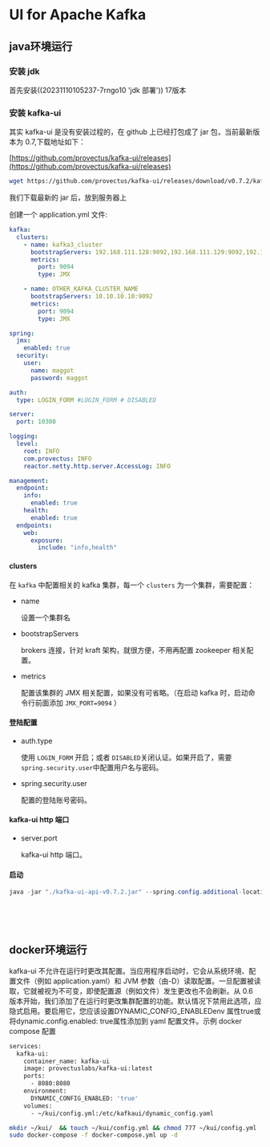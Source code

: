 # UI for Apache Kafka

## java环境运行

### 安装 jdk

首先安装((20231110105237-7rngo10 'jdk 部署')) 17版本

### 安装 kafka-ui

其实 kafka-ui 是没有安装过程的，在 github 上已经打包成了 jar 包，当前最新版本为 0.7,下载地址如下：

[https://github.com/provectus/kafka-ui/releases](https://github.com/provectus/kafka-ui/releases)

```bash
wget https://github.com/provectus/kafka-ui/releases/download/v0.7.2/kafka-ui-api-v0.7.2.jar
```

我们下载最新的 jar 后，放到服务器上

创建一个 application.yml 文件:

```yaml
kafka:
  clusters:
    - name: kafka3_cluster
      bootstrapServers: 192.168.111.128:9092,192.168.111.129:9092,192.168.111.130:9092
      metrics:
        port: 9094
        type: JMX

    - name: OTHER_KAFKA_CLUSTER_NAME
      bootstrapServers: 10.10.10.10:9092
      metrics:
        port: 9094
        type: JMX

spring:
  jmx:
    enabled: true
  security:
    user:
      name: maggot
      password: maggot

auth:
  type: LOGIN_FORM #LOGIN_FORM # DISABLED

server:
  port: 10300

logging:
  level:
    root: INFO
    com.provectus: INFO
    reactor.netty.http.server.AccessLog: INFO

management:
  endpoint:
    info:
      enabled: true
    health:
      enabled: true
  endpoints:
    web:
      exposure:
        include: "info,health"
```

#### clusters

 在 `kafka`​ 中配置相关的 kafka 集群，每一个 `clusters`​ 为一个集群，需要配置：

- name

   设置一个集群名

- bootstrapServers

   brokers 连接，针对 kraft 架构，就很方便，不用再配置 zookeeper 相关配置。

- metrics

   配置该集群的 JMX 相关配置，如果没有可省略。（在启动 kafka 时，启动命令行前面添加 `JMX_PORT=9094`​ ）

#### 登陆配置

- auth.type

   使用 `LOGIN_FORM`​ 开启；或者 `DISABLED`​ 关闭认证。如果开启了，需要 `spring.security.user`​ 中配置用户名与密码。

- spring.security.user

   配置的登陆账号密码。

#### kafka-ui http 端口

- server.port

   kafka-ui http 端口。

#### 启动

```java
java -jar "./kafka-ui-api-v0.7.2.jar" --spring.config.additional-location="./application.yml"
```

‍

‍

## docker环境运行

kafka-ui 不允许在运行时更改其配置。当应用程序启动时，它会从系统环境、配置文件（例如 application.yaml）和 JVM  参数（由-D）读取配置。一旦配置被读取，它就被视为不可变，即使配置源（例如文件）发生更改也不会刷新。从 0.6  版本开始，我们添加了在运行时更改集群配置的功能。默认情况下禁用此选项，应隐式启用。要启用它，您应该设置DYNAMIC\_CONFIG\_ENABLEDenv 属性true或将dynamic.config.enabled: true属性添加到 yaml 配置文件。示例 docker compose  配置

```dockerfile
services:
  kafka-ui:
    container_name: kafka-ui
    image: provectuslabs/kafka-ui:latest
    ports:
      - 8080:8080
    environment:
      DYNAMIC_CONFIG_ENABLED: 'true'
    volumes:
      - ~/kui/config.yml:/etc/kafkaui/dynamic_config.yaml
```

```bash
mkdir ~/kui/  && touch ~/kui/config.yml && chmod 777 ~/kui/config.yml
sudo docker-compose -f docker-compose.yml up -d
```

‍
